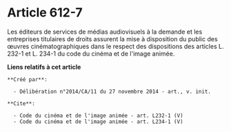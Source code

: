 # Article 612-7

Les éditeurs de services de médias audiovisuels à la demande et les entreprises titulaires de droits assurent la mise à
disposition du public des œuvres cinématographiques dans le respect des dispositions des articles L. 232-1 et L. 234-1 du
code du cinéma et de l'image animée.

**Liens relatifs à cet article**

	**Créé par**:

	  - Délibération n°2014/CA/11 du 27 novembre 2014 - art., v. init.

	**Cite**:

	  - Code du cinéma et de l'image animée - art. L232-1 (V)
	  - Code du cinéma et de l'image animée - art. L234-1 (V)

